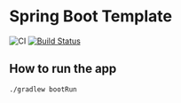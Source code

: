 # Spring Boot Template

![CI](https://github.com/chenrui333/spring-boot-template/workflows/ci/badge.svg)
[![Build Status](https://travis-ci.org/chenrui333/spring-boot-template.svg?branch=master)](https://travis-ci.org/chenrui333/spring-boot-template)


## How to run the app
`./gradlew bootRun`
